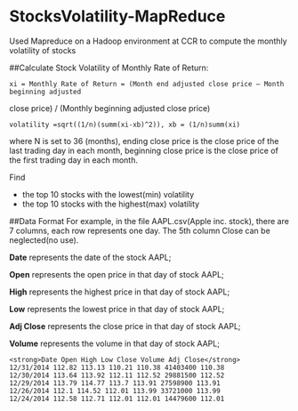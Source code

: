 # StocksVolatility-MapReduce
Used Mapreduce on a Hadoop environment at CCR to compute the monthly volatility of stocks

##Calculate Stock Volatility of Monthly Rate of Return:

    xi = Monthly Rate of Return = (Month end adjusted close price – Month beginning adjusted
close price) / (Monthly beginning adjusted close price)

    volatility =sqrt((1/n)(summ(xi-xb)^2)), xb = (1/n)summ(xi)

where N is set to 36 (months), ending close price is the close price of the last trading day in each month, beginning close price is the close price of the first trading day in each month.

Find
<ul>
<li> the top 10 stocks with the lowest(min) volatility
<li> the top 10 stocks with the highest(max) volatility
</ul>

##Data Format
For example, in the file AAPL.csv(Apple inc. stock), there are 7 columns, each row represents one day. The 5th column Close can be neglected(no use). 

<strong>Date</strong> represents the date of the stock AAPL;

<strong>Open</strong> represents the open price in that day of stock AAPL;

<strong>High</strong> represents the highest price in that day of stock AAPL;

<strong>Low</strong> represents the lowest price in that day of stock AAPL;

<strong>Adj Close</strong> represents the close price in that day of stock AAPL;

<strong>Volume</strong> represents the volume in that day of stock AAPL;


    <strong>Date Open High Low Close Volume Adj Close</strong>
    12/31/2014 112.82 113.13 110.21 110.38 41403400 110.38
    12/30/2014 113.64 113.92 112.11 112.52 29881500 112.52
    12/29/2014 113.79 114.77 113.7 113.91 27598900 113.91
    12/26/2014 112.1 114.52 112.01 113.99 33721000 113.99
    12/24/2014 112.58 112.71 112.01 112.01 14479600 112.01
